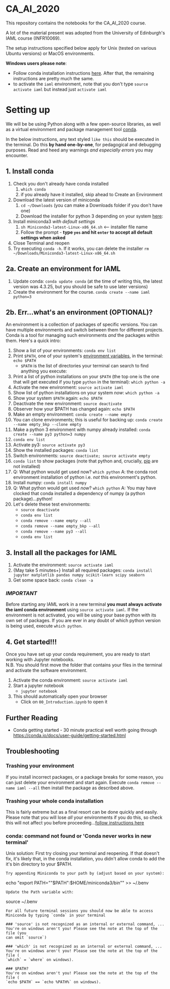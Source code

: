 # CA_AI_2020

This repository contains the notebooks for the CA_AI_2020 course.

A lot of the material present was adopted from the University of Edinburgh's IAML course (INFR10069).

The setup instructions specified below apply for Unix (tested on various Ubuntu versions) or MacOS environments.  

**Windows users please note**:
* Follow conda installation instructions [here](https://docs.conda.io/projects/conda/en/latest/user-guide/install/windows.html). 
After that, the remaining instructions are pretty much the same.
* to activate the `iaml` environment, note that you don't type `source activate iaml`
but instead just `activate iaml`

# Setting up
We will be be using Python along with a few open-source libraries, as well as 
a virtual environment and package management tool [conda](https://conda.io/docs/).

In the below instructions, any text styled `like this` should be executed in the terminal. 
Do this **by hand one-by-one**, for pedagogical and debugging purposes. 
Read and heed any warnings *and especially errors* you may encounter.
   
## 1. Install conda
1. Check you don't already have conda installed
    1. `which conda`
    1. if you already have it installed, skip ahead to Create an Environment
1. Download the latest version of miniconda
    1. `cd ~/Downloads` (you can make a Downloads folder if you don't have one)
    1. Download the installer for python 3 depending on your system [here](https://conda.io/miniconda.html):
1. Install miniconda3 *with default settings*
    1. `sh Miniconda3-latest-Linux-x86_64.sh` <-- installer file name
    1. Follow the prompt - **type `yes` and hit `enter` to accept all default
    settings when asked**
1. Close Terminal and reopen
1. Try executing `conda -h`. If it works, you can delete the installer
`rm ~/Downloads/Miniconda3-latest-Linux-x86_64.sh`

## 2a. Create an environment for IAML
1. Update conda: `conda update conda` (at the time of writing this, the latest
  version was 4.3.25, but you should be safe to use later versions)
1. Create the environment for the course. `conda create --name iaml python=3`

## 2b. Err...what's an environment (OPTIONAL)?
An environment is a collection of packages of specific versions. You can have
multiple environments and switch between them for different projects. Conda is
a tool for managing such environments *and* the packages within them. Here's a quick intro:

1. Show a list of your environments: `conda env list`
1. Print `$PATH`, one of your system's [environment variables](https://en.wikipedia.org/wiki/Environment_variable), in the
terminal: `echo $PATH`
    * `$PATH` is the list of directories your terminal can search to find
anything you execute:
1. Print a list of python installations on your `$PATH` (the top one is the one
    that will get executed if you type `python` in the terminal):
    `which python -a`
1. Activate the new environment: `source activate iaml`
1. Show list of python installations on your system *now*: `which python -a`
1. Show your system `$PATH` again: `echo $PATH`
1. Deactivate the new environment: `source deactivate`
1. Observer how your $PATH has changed again: `echo $PATH`
1. Make an empty environment: `conda create --name empty`
1. You can clone environments; this is useful for backing up: `conda create
--name empty_bkp --clone empty`
1. Make a python 3 environment with numpy already installed: `conda create
--name py3 python=3 numpy`
1. `conda env list`
1. Activate py3: `source activate py3`
1. Show the installed packages: `conda list`
1. Switch environments: `source deactivate; source activate empty`
1. `conda list` to show packages (note that python and, crucially,
    [pip](https://pip.pypa.io/en/stable/) are not installed)
1. Q: What python would get used now? `which python` A: the conda root
environment installation of python i.e. *not* this environment's python.
1. Install numpy: `conda install numpy`
1. Q: What python would get used *now*? `which python` A: You may have clocked
that conda installed a dependency of numpy (a python package)...python!
1. Let's delete these test environments:
    * `source deactivate`
    * `conda env list`
    * `conda remove --name empty --all`
    * `conda remove --name empty_bkp --all`
    * `conda remove --name py3 --all`
    * `conda env list`

## 3. Install all the packages for IAML
1. Activate the environment: `source activate iaml`
1. {May take 5 minutes+} Install all required packages: 
`conda install jupyter matplotlib pandas numpy scikit-learn scipy seaborn`
1. Get some space back: `conda clean -a`

### *IMPORTANT*
Before starting any IAML work in a new terminal **you must always activate the
iaml conda environment** using `source activate iaml`. If the environment is not
activated, you will be using your base python with its own set of packages. If
you are ever in any doubt of which python version is being used, execute
`which python`.

## 4. Get started!!!
Once you have set up your conda requirement, you are ready to start working with Jupyter notebooks.  
N.B. You should first move the folder that contains your files in the terminal and activate the software environment.
1. Activate the conda environment: `source activate iaml`
2. Start a jupyter notebook
    * `jupyter notebook`
3. This should automatically open your browser
    * Click on `00_Introduction.ipynb` to open it

## Further Reading
- Conda getting started - 30 minute practical well worth going through https://conda.io/docs/user-guide/getting-started.html

## Troubleshooting

### Trashing your environment
If you install incorrect packages, or a package breaks for some reason, you can
just delete your environment and start again. Execute `conda remove --name iaml
--all` then install the package as described above.

### Trashing your whole conda installation
This is fairly extreme but as a final resort can be done quickly and easily.
Please note that you will lose *all* your environments if you do this, so check
this will not affect you before proceeding...[follow instructions here](https://conda.io/docs/user-guide/install/linux.html?highlight=uninstall#uninstalling-anaconda-or-miniconda)

### conda: command not found or 'Conda never works in new terminal'
Unix solution: First try closing your terminal and reopening. If that doesn't fix, it's likely that, in the conda installation, you didn't allow conda to add the it's bin directory to your $PATH. 

```
Try appending Miniconda to your path by (adjust based on your system):
```
echo "export PATH=\""\$PATH":$HOME/miniconda3/bin\"" >> ~/.benv
```
Update the Path variable with:
```
source ~/.benv
```
For all future terminal sessions you should now be able to access
Miniconda by typing `conda` in your terminal

### 'source' is not recognized as an internal or external command, ...
You're on windows aren't you! Please see the note at the top of the file (you
can omit `source`)

### 'which' is not recognized as an internal or external command, ...
You're on windows aren't you! Please see the note at the top of the file (
`which` = `where` on windows).

### $PATH?
You're on windows aren't you! Please see the note at the top of the file (
`echo $PATH` == `echo %PATH%` on windows).
